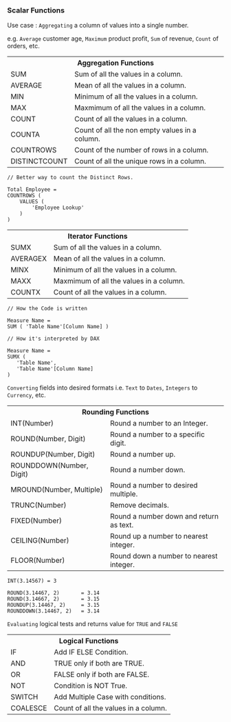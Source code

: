 ### Scalar Functions 

Use case : `Aggregating` a column of values into a single number.

e.g. `Average` customer age, `Maximum` product profit, `Sum` of revenue, `Count` of orders, etc.

<table>
  <tr><th colspan=2>Aggregation Functions</th></tr>
  <tr><td>SUM</td><td>Sum of all the values in a column.</td></tr>
  <tr><td>AVERAGE</td><td>Mean of all the values in a column.</td></tr>
  <tr><td>MIN</td><td>Minimum of all the values in a column.</td></tr>
  <tr><td>MAX</td><td>Maxmimum of all the values in a column.</td></tr>
  <tr><td>COUNT</td><td>Count of all the values in a column.</td></tr>
  <tr><td>COUNTA</td><td>Count of all the non empty values in a column.</td></tr>
  <tr><td>COUNTROWS</td><td>Count of the number of rows in a column.</td></tr>
  <tr><td>DISTINCTCOUNT</td><td>Count of all the unique rows in a column.</td></tr>
</table>

```DAX
// Better way to count the Distinct Rows.

Total Employee = 
COUNTROWS (
    VALUES (
        'Employee Lookup'
    )
)
```

<table>
  <tr><th colspan=2>Iterator Functions</th></tr>
  <tr><td>SUMX</td><td>Sum of all the values in a column.</td></tr>
  <tr><td>AVERAGEX</td><td>Mean of all the values in a column.</td></tr>
  <tr><td>MINX</td><td>Minimum of all the values in a column.</td></tr>
  <tr><td>MAXX</td><td>Maxmimum of all the values in a column.</td></tr>
  <tr><td>COUNTX</td><td>Count of all the values in a column.</td></tr> 
</table>

```DAX
// How the Code is written

Measure Name =
SUM ( 'Table Name'[Column Name] )

// How it's interpreted by DAX

Measure Name =
SUMX (
   'Table Name',
   'Table Name'[Column Name]
)
```

`Converting` fields into desired formats i.e. `Text` to `Dates`, `Integers` to `Currency`, etc.

<table>
  <tr><th colspan=2>Rounding Functions</th></tr>
  <tr><td>INT(Number)</td><td>Round a number to an Integer.</td></tr>
  <tr><td>ROUND(Number, Digit)</td><td>Round a number to a specific digit.</td></tr>
  <tr><td>ROUNDUP(Number, Digit)</td><td>Round a number up.</td></tr>
  <tr><td>ROUNDDOWN(Number, Digit)</td><td>Round a number down.</td></tr>
  <tr><td>MROUND(Number, Multiple)</td><td>Round a number to desired multiple.</td></tr>
  <tr><td>TRUNC(Number)</td><td>Remove decimals.</td></tr>
  <tr><td>FIXED(Number)</td><td>Round a number down and return as text.</td></tr> 
  <tr><td>CEILING(Number)</td><td>Round up a number to nearest integer.</td></tr> 
  <tr><td>FLOOR(Number)</td><td>Round down a number to nearest integer.</td></tr> 
</table>

```DAX
INT(3.14567) = 3

ROUND(3.14467, 2)       = 3.14
ROUND(3.14667, 2)       = 3.15
ROUNDUP(3.14467, 2)     = 3.15
ROUNDDOWN(3.14467, 2)   = 3.14
```

`Evaluating` logical tests and returns value for `TRUE` and `FALSE`

<table>
  <tr><th colspan=2>Logical Functions</th></tr>
  <tr><td>IF</td><td>Add IF ELSE Condition.</td></tr>
  <tr><td>AND</td><td>TRUE only if both are TRUE.</td></tr>
  <tr><td>OR</td><td>FALSE only if both are FALSE.</td></tr>
  <tr><td>NOT</td><td>Condition is NOT True.</td></tr>
  <tr><td>SWITCH</td><td>Add Multiple Case with conditions.</td></tr> 
  <tr><td>COALESCE</td><td>Count of all the values in a column.</td></tr> 
</table>

